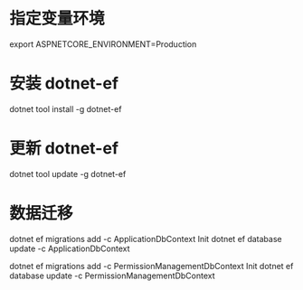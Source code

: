 ﻿# 指定变量环境
export ASPNETCORE_ENVIRONMENT=Production

# 安装 dotnet-ef
dotnet tool install -g dotnet-ef

# 更新 dotnet-ef
dotnet tool update -g dotnet-ef

# 数据迁移
dotnet ef migrations add -c ApplicationDbContext Init
dotnet ef database update -c ApplicationDbContext

dotnet ef migrations add -c PermissionManagementDbContext Init
dotnet ef database update -c PermissionManagementDbContext
